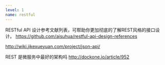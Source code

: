 ```yaml
---
level: 1
name: restful
---
```


RESTful API 设计参考文献列表，可帮助你更加彻底的了解REST风格的接口设计。
https://github.com/aisuhua/restful-api-design-references

http://wiki.jikexueyuan.com/project/json-api/

REST 是微服务中最好的架构吗
http://dockone.io/article/952
